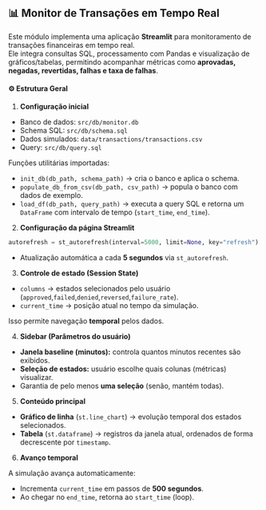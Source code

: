 ## 📊 Monitor de Transações em Tempo Real

Este módulo implementa uma aplicação **Streamlit** para monitoramento de transações financeiras em tempo real.  
Ele integra consultas SQL, processamento com Pandas e visualização de gráficos/tabelas, permitindo acompanhar métricas como **aprovadas, negadas, revertidas, falhas e taxa de falhas**.

#### ⚙️ Estrutura Geral

1. **Configuração inicial**

- Banco de dados: `src/db/monitor.db`
- Schema SQL: `src/db/schema.sql`
- Dados simulados: `data/transactions/transactions.csv`
- Query: `src/db/query.sql`

Funções utilitárias importadas:
- `init_db(db_path, schema_path)` → cria o banco e aplica o schema.
- `populate_db_from_csv(db_path, csv_path)` → popula o banco com dados de exemplo.
- `load_df(db_path, query_path)` → executa a query SQL e retorna um `DataFrame` com intervalo de tempo (`start_time`, `end_time`).

2. **Configuração da página Streamlit**

```python
autorefresh = st_autorefresh(interval=5000, limit=None, key="refresh")
```

- Atualização automática a cada **5 segundos** via `st_autorefresh`.

3. **Controle de estado (Session State)**

- `columns` → estados selecionados pelo usuário (`approved`,`failed`,`denied`,`reversed`,`failure_rate`).  
- `current_time` → posição atual no tempo da simulação.  

Isso permite navegação **temporal** pelos dados.

4. **Sidebar (Parâmetros do usuário)**

- **Janela baseline (minutos):** controla quantos minutos recentes são exibidos.  
- **Seleção de estados:** usuário escolhe quais colunas (métricas) visualizar.  
- Garantia de pelo menos **uma seleção** (senão, mantém todas).  

5. **Conteúdo principal**

- **Gráfico de linha** (`st.line_chart`) → evolução temporal dos estados selecionados.  
- **Tabela** (`st.dataframe`) → registros da janela atual, ordenados de forma decrescente por `timestamp`.  

6. **Avanço temporal**

A simulação avança automaticamente:  
- Incrementa `current_time` em passos de **500 segundos**.  
- Ao chegar no `end_time`, retorna ao `start_time` (loop).  
